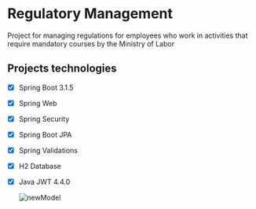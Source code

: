 # Regulatory Management
Project for managing regulations for employees who work in activities that require mandatory courses by the Ministry of Labor

## Projects technologies
- [x] Spring Boot 3.1.5
- [x] Spring Web
- [x] Spring Security
- [x] Spring Boot JPA
- [x] Spring Validations
- [x] H2 Database
- [x] Java JWT 4.4.0
  
  ![newModel](https://github.com/AlissonWenceslau/regulatory-management/assets/74499967/02f49347-6501-45fe-bbdb-bac0500d7fc1)
 
